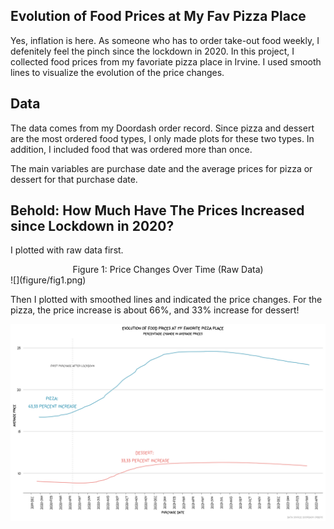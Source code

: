 ## Evolution of Food Prices at My Fav Pizza Place

Yes, inflation is here. As someone who has to order take-out food weekly, I defenitely feel the pinch since the lockdown in 2020. In this project, I collected food prices from my favoriate pizza place in Irvine. I used smooth lines to visualize the evolution of the price changes. 

## Data 

The data comes from my Doordash order record. Since pizza and dessert are the most ordered food types, I only made plots for these two types. In addition, I included food that was ordered more than once. 

The main variables are purchase date and the average prices for pizza or dessert for that purchase date. 

## Behold: How Much Have The Prices Increased since Lockdown in 2020? 

I plotted with raw data first. 

<center>
Figure 1: Price Changes Over Time (Raw Data)
</center>
![](figure/fig1.png)

Then I plotted with smoothed lines and indicated the price changes. For the pizza, the price increase is about 66%, and 33% increase for dessert!

![](figure/fig3.png)
